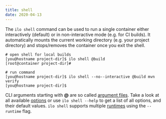 ```yaml
---
title: shell
date: 2020-04-13
---
```


The `ilo shell` command can be used to run a single container either interactively (default) or in non-interactive mode (e.g. for CI builds). It automatically mounts the current working directory (e.g. your project directory) and stops/removes the container once you exit the shell.

```shell script
# open shell for local builds
[you@hostname project-dir]$ ilo shell @build
[root@container project-dir]#

# run command
[you@hostname project-dir]$ ilo shell --no--interactive @build mvn verify
[you@hostname project-dir]$ 
```

CLI arguments starting with **@** are so called [argument files](../usage/argument-files). Take a look at all available [options](./options) or use `ilo shell --help` to get a list of all options, and their default values. `ilo shell` supports multiple [runtimes](./runtimes) using the `--runtime` flag.
